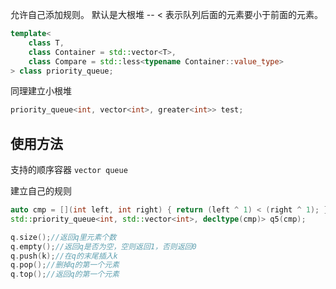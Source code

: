 
允许自己添加规则。 默认是大根堆 -- < 表示队列后面的元素要小于前面的元素。

```cpp
template<
    class T,
    class Container = std::vector<T>,
    class Compare = std::less<typename Container::value_type>
> class priority_queue;
```

同理建立小根堆

```cpp
priority_queue<int, vector<int>, greater<int>> test; 
```

## 使用方法

支持的顺序容器 `vector queue`

建立自己的规则

```cpp
auto cmp = [](int left, int right) { return (left ^ 1) < (right ^ 1); };
std::priority_queue<int, std::vector<int>, decltype(cmp)> q5(cmp);
```

```cpp
q.size();//返回q里元素个数
q.empty();//返回q是否为空，空则返回1，否则返回0
q.push(k);//在q的末尾插入k
q.pop();//删掉q的第一个元素
q.top();//返回q的第一个元素
```